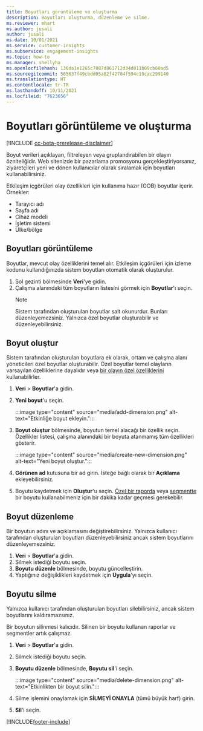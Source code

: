 ```yaml
---
title: Boyutları görüntüleme ve oluşturma
description: Boyutları oluşturma, düzenleme ve silme.
ms.reviewer: mhart
ms.author: jusali
author: jusali
ms.date: 10/01/2021
ms.service: customer-insights
ms.subservice: engagement-insights
ms.topic: how-to
ms.manager: shellyha
ms.openlocfilehash: 136da1e1265c7087d861712d34d011b09cb60ad5
ms.sourcegitcommit: 565637f49cbdd05a82f42784f594c19cac299140
ms.translationtype: HT
ms.contentlocale: tr-TR
ms.lasthandoff: 10/11/2021
ms.locfileid: "7623656"
---
```

# <a name="view-and-create-dimensions"></a>Boyutları görüntüleme ve oluşturma

[!INCLUDE [cc-beta-prerelease-disclaimer](includes/cc-beta-prerelease-disclaimer.md)]

Boyut verileri açıklayan, filtreleyen veya gruplandırabilen bir olayın özniteliğidir. Web sitenizde bir pazarlama promosyonu gerçekleştiriyorsanız, ziyaretçileri yeni ve dönen kullanıcılar olarak sıralamak için boyutları kullanabilirsiniz.  

Etkileşim içgörüleri olay özellikleri için kullanıma hazır (OOB) boyutlar içerir. Örnekler:

- Tarayıcı adı
- Sayfa adı
- Cihaz modeli
- İşletim sistemi
- Ülke/bölge

## <a name="view-dimensions"></a>Boyutları görüntüleme

Boyutlar, mevcut olay özelliklerini temel alır. Etkileşim içgörüleri için izleme kodunu kullandığınızda sistem boyutları otomatik olarak oluşturulur.

1. Sol gezinti bölmesinde **Veri**'ye gidin. 
1. Çalışma alanındaki tüm boyutların listesini görmek için **Boyutlar**'ı seçin. 
   > [!NOTE]
   > Sistem tarafından oluşturulan boyutlar salt okunurdur. Bunları düzenleyemezsiniz. Yalnızca özel boyutlar oluşturabilir ve düzenleyebilirsiniz.

## <a name="create-a-dimension"></a>Boyut oluştur

Sistem tarafından oluşturulan boyutlara ek olarak, ortam ve çalışma alanı yöneticileri özel boyutlar oluşturabilir. Özel boyutlar temel olayların varsayılan özelliklerine dayalıdır veya [bir olayın özel özelliklerini](advanced-SDK-implementation.md) kullanabilirler.

1. **Veri** > **Boyutlar**'a gidin.
1. **Yeni boyut**'u seçin.

   :::image type="content" source="media/add-dimension.png" alt-text="Etkinliğe boyut ekleyin.":::

1. **Boyut oluştur** bölmesinde, boyutun temel alacağı bir özellik seçin. Özellikler listesi, çalışma alanındaki bir boyuta atanmamış tüm özellikleri gösterir.
   
   :::image type="content" source="media/create-new-dimension.png" alt-text="Yeni boyut oluştur.":::
      
3. **Görünen ad** kutusuna bir ad girin. İsteğe bağlı olarak bir **Açıklama** ekleyebilirsiniz.
4. Boyutu kaydetmek için **Oluştur**'u seçin. [Özel bir raporda](custom-reports.md) veya [segmentte](segments.md) bir boyutu kullanabilmeniz için bir dakika kadar geçmesi gerekebilir. 

## <a name="edit-a-dimension"></a>Boyut düzenleme

Bir boyutun adını ve açıklamasını değiştirebilirsiniz. Yalnızca kullanıcı tarafından oluşturulan boyutları düzenleyebilirsiniz ancak sistem boyutlarını düzenleyemezsiniz.


1. **Veri** > **Boyutlar**'a gidin.
1. Silmek istediği boyutu seçin.
1. **Boyutu düzenle** bölmesinde, boyutu güncelleştirin.
1. Yaptığınız değişiklikleri kaydetmek için **Uygula**'yı seçin.

## <a name="delete-a-dimension"></a>Boyutu silme

Yalnızca kullanıcı tarafından oluşturulan boyutları silebilirsiniz, ancak sistem boyutlarını kaldıramazsınız.

Bir boyutun silinmesi kalıcıdır. Silinen bir boyutu kullanan raporlar ve segmentler artık çalışmaz. 

1. **Veri** > **Boyutlar**'a gidin.
1. Silmek istediği boyutu seçin.
1. **Boyutu düzenle** bölmesinde, **Boyutu sil**'i seçin.

   :::image type="content" source="media/delete-dimension.png" alt-text="Etkinlikten bir boyut silin.":::

1. Silme işlemini onaylamak için **SİLMEYİ ONAYLA** (tümü büyük harf) girin. 
1. **Sil**'i seçin.

[!INCLUDE[footer-include](../includes/footer-banner.md)]
